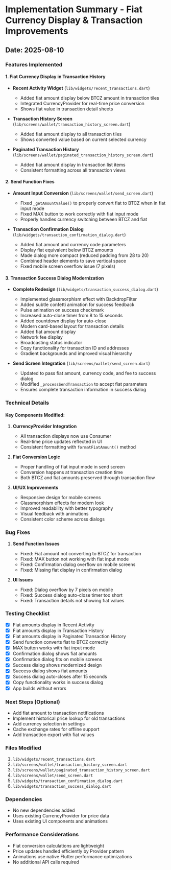 # Implementation Summary - Fiat Currency Display & Transaction Improvements

## Date: 2025-08-10

### Features Implemented

#### 1. Fiat Currency Display in Transaction History
- **Recent Activity Widget** (`lib/widgets/recent_transactions.dart`)
  - Added fiat amount display below BTCZ amount in transaction tiles
  - Integrated CurrencyProvider for real-time price conversion
  - Shows fiat value in transaction detail sheets

- **Transaction History Screen** (`lib/screens/wallet/transaction_history_screen.dart`)
  - Added fiat amount display to all transaction tiles
  - Shows converted value based on current selected currency

- **Paginated Transaction History** (`lib/screens/wallet/paginated_transaction_history_screen.dart`)
  - Added fiat amount display in transaction list items
  - Consistent formatting across all transaction views

#### 2. Send Function Fixes
- **Amount Input Conversion** (`lib/screens/wallet/send_screen.dart`)
  - Fixed `_getAmountValue()` to properly convert fiat to BTCZ when in fiat input mode
  - Fixed MAX button to work correctly with fiat input mode
  - Properly handles currency switching between BTCZ and fiat

- **Transaction Confirmation Dialog** (`lib/widgets/transaction_confirmation_dialog.dart`)
  - Added fiat amount and currency code parameters
  - Display fiat equivalent below BTCZ amounts
  - Made dialog more compact (reduced padding from 28 to 20)
  - Combined header elements to save vertical space
  - Fixed mobile screen overflow issue (7 pixels)

#### 3. Transaction Success Dialog Modernization
- **Complete Redesign** (`lib/widgets/transaction_success_dialog.dart`)
  - Implemented glassmorphism effect with BackdropFilter
  - Added subtle confetti animation for success feedback
  - Pulse animation on success checkmark
  - Increased auto-close timer from 8 to 15 seconds
  - Added countdown display for auto-close
  - Modern card-based layout for transaction details
  - Added fiat amount display
  - Network fee display
  - Broadcasting status indicator
  - Copy functionality for transaction ID and addresses
  - Gradient backgrounds and improved visual hierarchy

- **Send Screen Integration** (`lib/screens/wallet/send_screen.dart`)
  - Updated to pass fiat amount, currency code, and fee to success dialog
  - Modified `_processSendTransaction` to accept fiat parameters
  - Ensures complete transaction information in success dialog

### Technical Details

#### Key Components Modified:
1. **CurrencyProvider Integration**
   - All transaction displays now use Consumer<CurrencyProvider>
   - Real-time price updates reflected in UI
   - Consistent formatting with `formatFiatAmount()` method

2. **Fiat Conversion Logic**
   - Proper handling of fiat input mode in send screen
   - Conversion happens at transaction creation time
   - Both BTCZ and fiat amounts preserved through transaction flow

3. **UI/UX Improvements**
   - Responsive design for mobile screens
   - Glassmorphism effects for modern look
   - Improved readability with better typography
   - Visual feedback with animations
   - Consistent color scheme across dialogs

### Bug Fixes
1. **Send Function Issues**
   - Fixed: Fiat amount not converting to BTCZ for transaction
   - Fixed: MAX button not working with fiat input mode
   - Fixed: Confirmation dialog overflow on mobile screens
   - Fixed: Missing fiat display in confirmation dialog

2. **UI Issues**
   - Fixed: Dialog overflow by 7 pixels on mobile
   - Fixed: Success dialog auto-close timer too short
   - Fixed: Transaction details not showing fiat values

### Testing Checklist
- [x] Fiat amounts display in Recent Activity
- [x] Fiat amounts display in Transaction History
- [x] Fiat amounts display in Paginated Transaction History
- [x] Send function converts fiat to BTCZ correctly
- [x] MAX button works with fiat input mode
- [x] Confirmation dialog shows fiat amounts
- [x] Confirmation dialog fits on mobile screens
- [x] Success dialog shows modernized design
- [x] Success dialog shows fiat amounts
- [x] Success dialog auto-closes after 15 seconds
- [x] Copy functionality works in success dialog
- [x] App builds without errors

### Next Steps (Optional)
- Add fiat amount to transaction notifications
- Implement historical price lookup for old transactions
- Add currency selection in settings
- Cache exchange rates for offline support
- Add transaction export with fiat values

### Files Modified
1. `lib/widgets/recent_transactions.dart`
2. `lib/screens/wallet/transaction_history_screen.dart`
3. `lib/screens/wallet/paginated_transaction_history_screen.dart`
4. `lib/screens/wallet/send_screen.dart`
5. `lib/widgets/transaction_confirmation_dialog.dart`
6. `lib/widgets/transaction_success_dialog.dart`

### Dependencies
- No new dependencies added
- Uses existing CurrencyProvider for price data
- Uses existing UI components and animations

### Performance Considerations
- Fiat conversion calculations are lightweight
- Price updates handled efficiently by Provider pattern
- Animations use native Flutter performance optimizations
- No additional API calls required